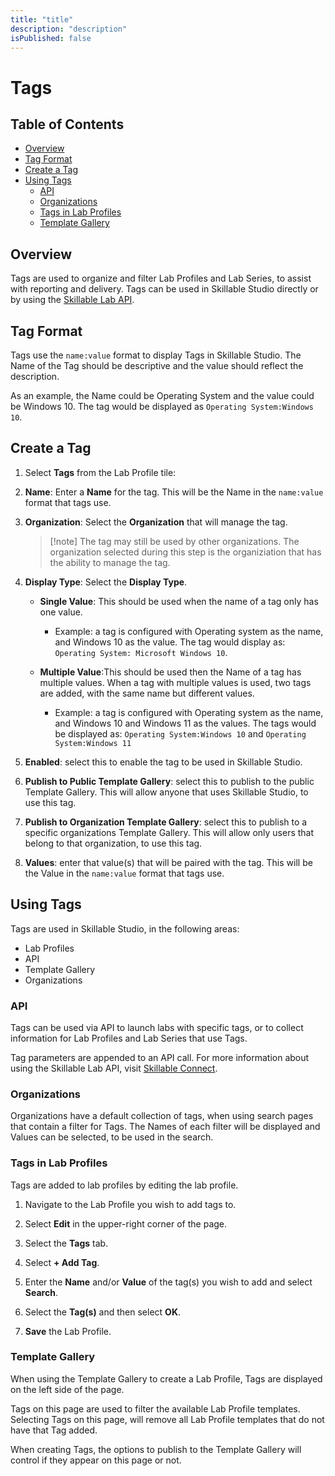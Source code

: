 ```yaml
---
title: "title"
description: "description"
isPublished: false
---
```


# Tags

## Table of Contents

- [Overview](#overview)
- [Tag Format](#tag-format)
- [Create a Tag](#create-a-tag)
- [Using Tags](#using-tags)
  - [API](#api)
  - [Organizations](#organizations)
  - [Tags in Lab Profiles](#tags-in-lab-profiles)
  - [Template Gallery](#template-gallery)

## Overview

Tags are used to organize and filter Lab Profiles and Lab Series, to assist with reporting and delivery. Tags can be used in Skillable Studio directly or by using the [Skillable Lab API](https://connect.skillable.com/lab/overview/). 

## Tag Format 

Tags use the `name:value` format to display Tags in Skillable Studio. The Name of the Tag should be descriptive and the value should reflect the description.

As an example, the Name could be Operating System and the value could be Windows 10. The tag would be displayed as `Operating System:Windows 10`. 

## Create a Tag 

1. Select **Tags** from the Lab Profile tile: 

1. **Name**: Enter a **Name** for the tag. This will be the Name in the `name:value` format that tags use. 

1. **Organization**: Select the **Organization** that will manage the tag. 

    >[!note] The tag may still be used by other organizations. The organization selected during this step is the organiziation that has the ability to manage the tag. 

1. **Display Type**: Select the **Display Type**. 

    - **Single Value**: This should be used when the name of a tag only has one value. 
        - Example: a tag is configured with Operating system as the name, and Windows 10 as the value. The tag would display as: `Operating System: Microsoft Windows 10`.

    - **Multiple Value**:This should be used then the Name of a tag has multiple values. When a tag with multiple values is used, two tags are added, with the same name but different values. 
        - Example: a tag is configured with Operating system as the name, and Windows 10 and Windows 11 as the values. The tags would be displayed as: `Operating System:Windows 10` and  `Operating System:Windows 11`

1. **Enabled**: select this to enable the tag to be used in Skillable Studio.

1. **Publish to Public Template Gallery**: select this to publish to the public Template Gallery. This will allow anyone that uses Skillable Studio, to use this tag. 

1. **Publish to Organization Template Gallery**: select this to publish to a specific organizations Template Gallery. This will allow only users that belong to that organization, to use this tag. 

1. **Values**: enter that value(s) that will be paired with the tag. This will be the Value in the `name:value` format that tags use. 

## Using Tags 
 
Tags are used in Skillable Studio, in the following areas: 

 - Lab Profiles
 - API 
 - Template Gallery
 - Organizations 

### API

Tags can be used via API to launch labs with specific tags, or to collect information for Lab Profiles and Lab Series that use Tags.

Tag parameters are appended to an API call. For more information about using the Skillable Lab API, visit [Skillable Connect](https://connect.skillable.com/lab/overview/).

### Organizations 

Organizations have a default collection of tags, when using search pages that contain a filter for Tags. The Names of each filter will be displayed and Values can be selected, to be used in the search. 

<!-- 
Organizations that have children organizations associated with them can optionally choose to inherit default Tags from the parent organization.
-->

### Tags in Lab Profiles

Tags are added to lab profiles by editing the lab profile. 

1. Navigate to the Lab Profile you wish to add tags to. 

1. Select **Edit** in the upper-right corner of the page. 

1. Select the **Tags** tab. 

1. Select **+ Add Tag**. 

1. Enter the **Name** and/or **Value** of the tag(s) you wish to add and select **Search**. 

1. Select the **Tag(s)** and then select **OK**.  

1. **Save** the Lab Profile. 

<!--
### Creating a New Lab Profile using Save As

When creating a new Lab Profile from an existing Lab Profile, using the Save As feature, tabs on the new Lab Profile can be optionally applied during the save process. If the new Lab Profile should not have 
-->

### Template Gallery 

When using the Template Gallery to create a Lab Profile, Tags are displayed on the left side of the page. 

Tags on this page are used to filter the available Lab Profile templates. Selecting Tags on this page, will remove all Lab Profile templates that do not have that Tag added. 

When creating Tags, the options to publish to the Template Gallery will control if they appear on this page or not. 